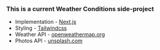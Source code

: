 ### This is a current Weather Conditions side-project

- Implementation - [Next.js](https://nextjs.org/)
- Styling - [Tailwindcss](https://tailwindcss.com/)
- Weather API - [openweathermap.org](https://openweathermap.org/api)
- Photos API - [unsplash.com](https://unsplash.com/developers)
